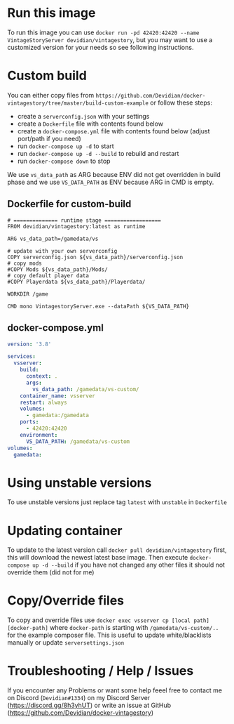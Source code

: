# Run this image
To run this image you can use `docker run -pd 42420:42420 --name VintageStoryServer devidian/vintagestory`, but you may want to use a customized version for your needs so see following instructions.

# Custom build
You can either copy files from `https://github.com/Devidian/docker-vintagestory/tree/master/build-custom-example` or follow these steps:

- create a `serverconfig.json` with your settings
- create a `Dockerfile` file with contents found below
- create a `docker-compose.yml` file with contents found below (adjust port/path if you need)
- run `docker-compose up -d` to start
- run `docker-compose up -d --build` to rebuild and restart
- run `docker-compose down` to stop

We use `vs_data_path` as ARG because ENV did not get overridden in build phase and we use `VS_DATA_PATH` as ENV because ARG in CMD is empty.

## Dockerfile for custom-build

```docker
# ============== runtime stage ==================
FROM devidian/vintagestory:latest as runtime

ARG vs_data_path=/gamedata/vs

# update with your own serverconfig
COPY serverconfig.json ${vs_data_path}/serverconfig.json
# copy mods
#COPY Mods ${vs_data_path}/Mods/
# copy default player data
#COPY Playerdata ${vs_data_path}/Playerdata/

WORKDIR /game

CMD mono VintagestoryServer.exe --dataPath ${VS_DATA_PATH}

```

## docker-compose.yml

```yml
version: '3.8'

services: 
  vsserver:
    build:
      context: .
      args: 
        vs_data_path: /gamedata/vs-custom/
    container_name: vsserver
    restart: always
    volumes: 
      - gamedata:/gamedata
    ports:
      - 42420:42420
    environment:
      VS_DATA_PATH: /gamedata/vs-custom
volumes:
  gamedata:
```

# Using unstable versions
To use unstable versions just replace tag `latest` with `unstable` in `Dockerfile`

# Updating container
To update to the latest version call `docker pull devidian/vintagestory` first, this will download the newest latest base image. Then execute `docker-compose up -d --build` if you have not changed any other files it should not override them (did not for me)

# Copy/Override files
To copy and override files use `docker exec vsserver cp [local path] [docker-path]` where `docker-path` is starting with `/gamedata/vs-custom/..` for the example composer file. This is useful to update white/blacklists manually or update `serversettings.json`

# Troubleshooting / Help / Issues
If you encounter any Problems or want some help feeel free to contact me on Discord (`Devidian#1334`) on my Discord Server (https://discord.gg/8h3yhUT) or write an issue at GitHub (https://github.com/Devidian/docker-vintagestory)